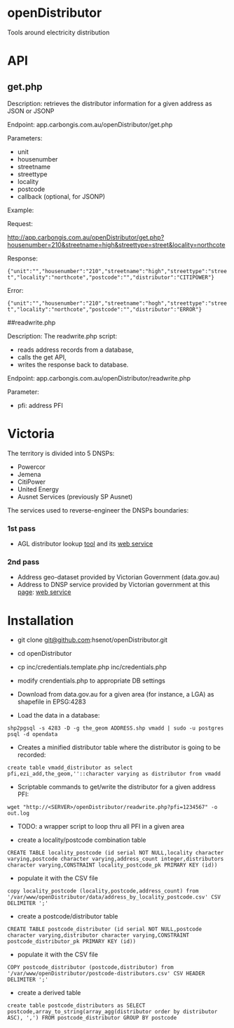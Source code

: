 # openDistributor
Tools around electricity distribution


# API
## get.php

Description: retrieves the distributor information for a given address as JSON or JSONP

Endpoint: app.carbongis.com.au/openDistributor/get.php

Parameters:
- unit
- housenumber
- streetname
- streettype
- locality
- postcode
- callback (optional, for JSONP)

Example:

Request:

http://app.carbongis.com.au/openDistributor/get.php?housenumber=210&streetname=high&streettype=street&locality=northcote

Response:

```{"unit":"","housenumber":"210","streetname":"high","streettype":"street","locality":"northcote","postcode":"","distributor":"CITIPOWER"}```

Error:

```{"unit":"","housenumber":"210","streetname":"hogh","streettype":"street","locality":"northcote","postcode":"","distributor":"ERROR"}```


##readwrite.php

Description: The readwrite.php script:
- reads address records from a database, 
- calls the get API, 
- writes the response back to database.

Endpoint: app.carbongis.com.au/openDistributor/readwrite.php

Parameter:
- pfi: address PFI



# Victoria
The territory is divided into 5 DNSPs:
* Powercor
* Jemena
* CitiPower
* United Energy
* Ausnet Services (previously SP Ausnet)


The services used to reverse-engineer the DNSPs boundaries:
### 1st pass
- AGL distributor lookup [tool](http://www.agl.com.au/residential/help-and-support/emergencies-and-outages/electricity-distributor-lookup-tool) and its [web service](http://www.agl.com.au/svc/LookupServiceArea/GetDistributorResults?postcode=3070&suburb=NORTHCOTE&serviceType=EDA&_=1427416594601)
### 2nd pass
- Address geo-dataset provided by Victorian Government (data.gov.au)
- Address to DNSP service provided by Victorian government at this [page](http://www.energyandresources.vic.gov.au/energy/electricity/electricity-distributors): [web service](http://tools.energyandresources.vic.gov.au/energyapi/energytest1.php?housenumber=91&unit=&streetname=Kellett&streettype=Street&locality=Northcote&postcode=)


# Installation

- git clone git@github.com:hsenot/openDistributor.git
- cd openDistributor
- cp inc/credentials.template.php inc/credentials.php
- modify crendentials.php to appropriate DB settings

- Download from data.gov.au for a given area (for instance, a LGA) as shapefile in EPSG:4283
- Load the data in a database:

```shp2pgsql -s 4283 -D -g the_geom ADDRESS.shp vmadd | sudo -u postgres psql -d opendata```

- Creates a minified distributor table where the distributor is going to be recorded:

```create table vmadd_distributor as select pfi,ezi_add,the_geom,''::character varying as distributor from vmadd```

- Scriptable commands to get/write the distributor for a given address PFI:

```wget "http://<SERVER>/openDistributor/readwrite.php?pfi=1234567" -o out.log``` 

- TODO: a wrapper script to loop thru all PFI in a given area

- create a locality/postcode combination table

```CREATE TABLE locality_postcode (id serial NOT NULL,locality character varying,postcode character varying,address_count integer,distributors character varying,CONSTRAINT locality_postcode_pk PRIMARY KEY (id))```

- populate it with the CSV file

```copy locality_postcode (locality,postcode,address_count) from '/var/www/openDistributor/data/address_by_locality_postcode.csv' CSV DELIMITER ';'```

- create a postcode/distributor table

```CREATE TABLE postcode_distributor (id serial NOT NULL,postcode character varying,distributor character varying,CONSTRAINT postcode_distributor_pk PRIMARY KEY (id))```

- populate it with the CSV file

```COPY postcode_distributor (postcode,distributor) from '/var/www/openDistributor/postcode-distributors.csv' CSV HEADER DELIMITER ';'```

- create a derived table

```create table postcode_distributors as SELECT postcode,array_to_string(array_agg(distributor order by distributor ASC), ',') FROM postcode_distributor GROUP BY postcode```

